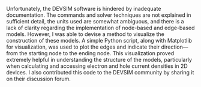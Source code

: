 Unfortunately, the DEVSIM software is hindered by inadequate documentation. The commands and solver techniques are not explained in sufficient detail, the units used are somewhat ambiguous, and there is a lack of clarity regarding the implementation of node-based and edge-based models. However, I was able to devise a method to visualize the construction of these models. A simple Python script, along with Matplotlib for visualization, was used to plot the edges and indicate their direction—from the starting node to the ending node. This visualization proved extremely helpful in understanding the structure of the models, particularly when calculating and accessing electron and hole current densities in 2D devices. I also contributed this code to the DEVSIM community by sharing it on their discussion forum.
